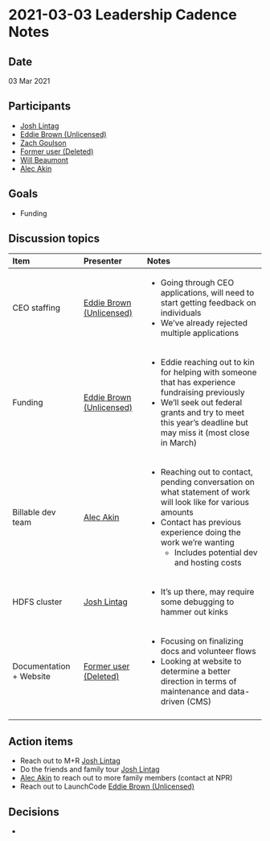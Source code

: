 # 2021-03-03 Leadership Cadence Notes

## Date <a id="id-2021-03-03LeadershipCadenceNotes-Date"></a>

03 Mar 2021

## Participants <a id="id-2021-03-03LeadershipCadenceNotes-Participants"></a>

* [Josh Lintag](https://pdap.atlassian.net/wiki/people/5f20c61fc9c094001c5d32ca?ref=confluence)
* [Eddie Brown \(Unlicensed\)](https://pdap.atlassian.net/wiki/people/5fd63e354d2179006ecbcb80?ref=confluence)
* [Zach Goulson](https://pdap.atlassian.net/wiki/people/5f1f8319ef11df0025869e21?ref=confluence)
* [Former user \(Deleted\)](https://pdap.atlassian.net/wiki/people/5f8f95be40588b0077ed830a?ref=confluence)
* [Will Beaumont](https://pdap.atlassian.net/wiki/people/5e9c6021ca2a1d0c2e249bab?ref=confluence)
* [Alec Akin](https://pdap.atlassian.net/wiki/people/60319bf02a42cc0069af9ac8?ref=confluence)

## Goals <a id="id-2021-03-03LeadershipCadenceNotes-Goals"></a>

* Funding

## Discussion topics <a id="id-2021-03-03LeadershipCadenceNotes-Discussiontopics"></a>

<table>
  <thead>
    <tr>
      <th style="text-align:left">Item</th>
      <th style="text-align:left">Presenter</th>
      <th style="text-align:left">Notes</th>
    </tr>
  </thead>
  <tbody>
    <tr>
      <td style="text-align:left">CEO staffing</td>
      <td style="text-align:left"><a href="https://pdap.atlassian.net/wiki/people/5fd63e354d2179006ecbcb80?ref=confluence">Eddie Brown (Unlicensed)</a>
      </td>
      <td style="text-align:left">
        <ul>
          <li>Going through CEO applications, will need to start getting feedback on
            individuals</li>
          <li>We&#x2019;ve already rejected multiple applications</li>
        </ul>
      </td>
    </tr>
    <tr>
      <td style="text-align:left">Funding</td>
      <td style="text-align:left"><a href="https://pdap.atlassian.net/wiki/people/5fd63e354d2179006ecbcb80?ref=confluence">Eddie Brown (Unlicensed)</a>
      </td>
      <td style="text-align:left">
        <ul>
          <li>Eddie reaching out to kin for helping with someone that has experience
            fundraising previously</li>
          <li>We&#x2019;ll seek out federal grants and try to meet this year&#x2019;s
            deadline but may miss it (most close in March)</li>
        </ul>
      </td>
    </tr>
    <tr>
      <td style="text-align:left">Billable dev team</td>
      <td style="text-align:left"><a href="https://pdap.atlassian.net/wiki/people/60319bf02a42cc0069af9ac8?ref=confluence">Alec Akin</a>
      </td>
      <td style="text-align:left">
        <ul>
          <li>Reaching out to contact, pending conversation on what statement of work
            will look like for various amounts</li>
          <li>Contact has previous experience doing the work we&#x2019;re wanting
            <ul>
              <li>Includes potential dev and hosting costs</li>
            </ul>
          </li>
        </ul>
      </td>
    </tr>
    <tr>
      <td style="text-align:left">HDFS cluster</td>
      <td style="text-align:left"><a href="https://pdap.atlassian.net/wiki/people/5f20c61fc9c094001c5d32ca?ref=confluence">Josh Lintag</a>
      </td>
      <td style="text-align:left">
        <ul>
          <li>It&#x2019;s up there, may require some debugging to hammer out kinks</li>
        </ul>
      </td>
    </tr>
    <tr>
      <td style="text-align:left">Documentation + Website</td>
      <td style="text-align:left"><a href="https://pdap.atlassian.net/wiki/people/5f8f95be40588b0077ed830a?ref=confluence">Former user (Deleted)</a>
      </td>
      <td style="text-align:left">
        <ul>
          <li>Focusing on finalizing docs and volunteer flows</li>
          <li>Looking at website to determine a better direction in terms of maintenance
            and data-driven (CMS)</li>
        </ul>
      </td>
    </tr>
    <tr>
      <td style="text-align:left"></td>
      <td style="text-align:left"></td>
      <td style="text-align:left"></td>
    </tr>
  </tbody>
</table>

## Action items <a id="id-2021-03-03LeadershipCadenceNotes-Actionitems"></a>

* Reach out to M+R [Josh Lintag](https://pdap.atlassian.net/wiki/people/5f20c61fc9c094001c5d32ca?ref=confluence)
* Do the friends and family tour [Josh Lintag](https://pdap.atlassian.net/wiki/people/5f20c61fc9c094001c5d32ca?ref=confluence)
* [Alec Akin](https://pdap.atlassian.net/wiki/people/60319bf02a42cc0069af9ac8?ref=confluence) to reach out to more family members \(contact at NPR\)
* Reach out to LaunchCode [Eddie Brown \(Unlicensed\)](https://pdap.atlassian.net/wiki/people/5fd63e354d2179006ecbcb80?ref=confluence)

## Decisions <a id="id-2021-03-03LeadershipCadenceNotes-Decisions"></a>

* 
